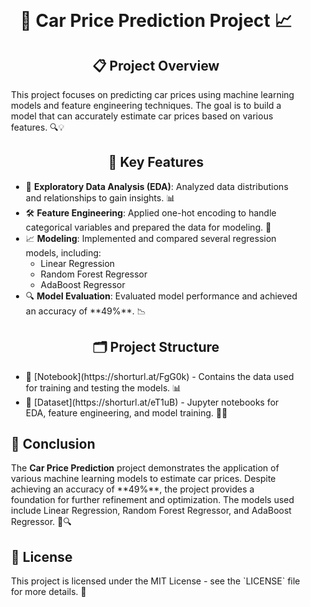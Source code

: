 <!DOCTYPE html>
<html lang="en">
<head>
    <meta charset="UTF-8">
    <meta name="viewport" content="width=device-width, initial-scale=1.0">
    <style>
        .center {
            text-align: center;
        }
        .bold {
            font-weight: bold;
        }
        .container {
            padding: 20px;
        }
    </style>
</head>
<body>
    <div class="container">
        <h1 class="center bold">🚗 Car Price Prediction Project 📈</h1>
        <h2 class="center bold">📋 Project Overview</h2>
        <p>This project focuses on predicting car prices using machine learning models and feature engineering techniques. The goal is to build a model that can accurately estimate car prices based on various features. 🔍💡</p>
        <h2 class="center bold">🔑 Key Features</h2>
        <ul>
            <li>🔎 <strong>Exploratory Data Analysis (EDA)</strong>: Analyzed data distributions and relationships to gain insights. 📊</li>
            <li>🛠️ <strong>Feature Engineering</strong>: Applied one-hot encoding to handle categorical variables and prepared the data for modeling. 🔧</li>
            <li>📈 <strong>Modeling</strong>: Implemented and compared several regression models, including:
                <ul>
                    <li>Linear Regression</li>
                    <li>Random Forest Regressor</li>
                    <li>AdaBoost Regressor</li>
                </ul>
            </li>
            <li>🔍 <strong>Model Evaluation</strong>: Evaluated model performance and achieved an accuracy of **49%**. 📉</li>
        </ul> 
        <h2 class="center bold">🗂️ Project Structure</h2>
        <ul>
            <li>📁 [Notebook](https://shorturl.at/FgG0k) - Contains the data used for training and testing the models. 📊</li>
            <li>📁 [Dataset](https://shorturl.at/eT1uB) - Jupyter notebooks for EDA, feature engineering, and model training. 🧑‍💻</li>
        </ul>
        <h2 class="bold">🎯 Conclusion</h2>
        <p>The <strong>Car Price Prediction</strong> project demonstrates the application of various machine learning models to estimate car prices. Despite achieving an accuracy of **49%**, the project provides a foundation for further refinement and optimization. The models used include Linear Regression, Random Forest Regressor, and AdaBoost Regressor. 🚗🔍</p>
        <h2 class="bold">📜 License</h2>
        <p>This project is licensed under the MIT License - see the `LICENSE` file for more details. 📄</p>
    </div>
</body>
</html>

